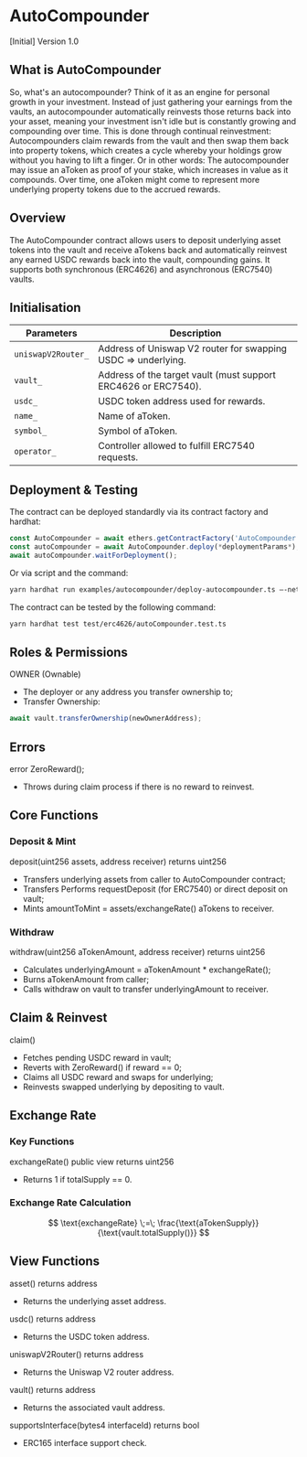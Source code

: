 # AutoCompounder  
[Initial] Version 1.0  

## What is AutoCompounder 
So, what's an autocompounder? Think of it as an engine for personal growth in your investment. Instead of just gathering your earnings from the vaults, an autocompounder automatically reinvests those returns back into your asset, meaning your investment isn't idle but is constantly growing and compounding over time.
This is done through continual reinvestment: Autocompounders claim rewards from the vault and then swap them back into property tokens, which creates a cycle whereby your holdings grow without you having to lift a finger. Or in other words: The autocompounder may issue an aToken as proof of your stake, which increases in value as it compounds. Over time, one aToken might come to represent more underlying property tokens due to the accrued rewards.

## Overview  
The AutoCompounder contract allows users to deposit underlying asset tokens into the vault and receive aTokens back and automatically reinvest any earned USDC rewards back into the vault, compounding gains. It
supports both synchronous (ERC4626) and asynchronous (ERC7540) vaults.

## Initialisation  
| Parameters              | Description                                                    |
|-------------------------|----------------------------------------------------------------|
| `uniswapV2Router_`      | Address of Uniswap V2 router for swapping USDC => underlying.  |
| `vault_`                | Address of the target vault (must support ERC4626 or ERC7540). |
| `usdc_`                 | USDC token address used for rewards.                           |
| `name_`                 | Name of aToken.                                                |
| `symbol_`               | Symbol of aToken.                                              |
| `operator_`             | Controller allowed to fulfill ERC7540 requests.                |

## Deployment & Testing  
The contract can be deployed standardly via its contract factory and hardhat:  

```js
const AutoCompounder = await ethers.getContractFactory('AutoCompounder');
const autoCompounder = await AutoCompounder.deploy(*deploymentParams*);
await autoCompounder.waitForDeployment();
```

Or via script and the command:

```bash
yarn hardhat run examples/autocompounder/deploy-autocompounder.ts —-network testnet
```

The contract can be tested by the following command:

```bash
yarn hardhat test test/erc4626/autoCompounder.test.ts
```

## Roles & Permissions
OWNER (Ownable)
* The deployer or any address you transfer ownership to;
* Transfer Ownership:

```js
await vault.transferOwnership(newOwnerAddress);
```

## Errors
error ZeroReward();
* Throws during claim process if there is no reward to reinvest.

## Core Functions
### Deposit & Mint
deposit(uint256 assets, address receiver) returns uint256
* Transfers underlying assets from caller to AutoCompounder contract;
* Transfers Performs requestDeposit (for ERC7540) or direct deposit on vault;
* Mints amountToMint = assets/exchangeRate() aTokens to receiver.

### Withdraw
withdraw(uint256 aTokenAmount, address receiver) returns uint256
* Calculates underlyingAmount = aTokenAmount * exchangeRate();
* Burns aTokenAmount from caller;
* Calls withdraw on vault to transfer underlyingAmount to receiver.

## Claim & Reinvest
claim()
* Fetches pending USDC reward in vault;
* Reverts with ZeroReward() if reward == 0;
* Claims all USDC reward and swaps for underlying;
* Reinvests swapped underlying by depositing to vault.

## Exchange Rate
### Key Functions
exchangeRate() public view returns uint256
* Returns 1 if totalSupply == 0.

### Exchange Rate Calculation
$$
\text{exchangeRate} \;=\; \frac{\text{aTokenSupply}}{\text{vault.totalSupply()}}
$$

## View Functions
asset() returns address
* Returns the underlying asset address.

usdc() returns address
* Returns the USDC token address.

uniswapV2Router() returns address
* Returns the Uniswap V2 router address.

vault() returns address
* Returns the associated vault address.

supportsInterface(bytes4 interfaceId) returns bool
* ERC165 interface support check.